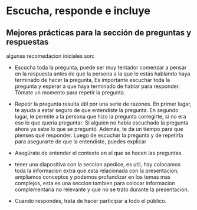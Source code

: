 # Escucha, responde e incluye

## Mejores prácticas para la sección de preguntas y respuestas

algunas recomedacion iniciales son:

- Escucha toda la pregunta, puede ser muy tentador comenzar a pensar en la respuesta antes  de que la persona a la que
  le estás hablando haya terminado de hacer la pregunta, Es importante escuchar toda la pregunta y esperar a que haya
  terminado de hablar para responder. Tómate un momento para repetir la pregunta.

- Repetir la pregunta resulta útil por una serie de razones. En primer lugar, te ayuda a estar seguro de que entendiste
  la pregunta. En segundo lugar, le permite a la persona que hizo la pregunta corregirte, si no era eso lo que quería
  preguntar. Si alguien no había escuchado la pregunta ahora ya sabe lo que se preguntó. Además, te da un tiempo para
  que pienses qué responder. Luego de escuchar la pregunta y de repetirla para asegurarte de que la entendiste, puedes
  explicar

- Asegúrate de entender el contexto en el que se hacen las preguntas.

- tener una diapositiva con la seccion apedice, es util, hay colocamos toda la informacion extra que esta relacionada con
  la presentacion, ampliamos conceptos y podemos profundizar en los temas mas complejos, esta es una seccion tambien para
  colocar informacion complementaria no relevante y que no se trato durante la presentacion.

- Cuando respondes, trata de hacer participar a todo el público.
